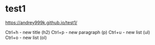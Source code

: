 # test1
<https://andrey999k.github.io/test1/>

Ctrl+h - new title (h2)
Ctrl+p - new paragraph (p)
Ctrl+u - new list (ul)
Ctrl+o - new list (ol)
